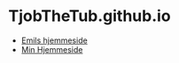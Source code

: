 # TjobTheTub.github.io

- [Emils hjemmeside](https://wackhair.github.io)
- [Min Hjemmeside](Website/index.html)
